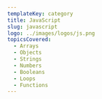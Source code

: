 ```yaml
---
templateKey: category
title: JavaScript
slug: javascript
logo: ../images/logos/js.png
topicsCovered:
  - Arrays
  - Objects
  - Strings
  - Numbers
  - Booleans
  - Loops
  - Functions
---
```

